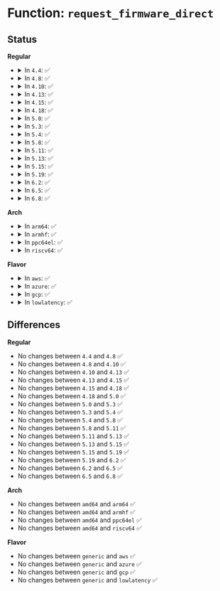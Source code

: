# Function: <code>request_firmware_direct</code>

## Status
<b>Regular</b>
<ul>
<li>
<details>
<summary>In <code>4.4</code>: ✅</summary>

```c
int request_firmware_direct(const struct firmware **firmware_p, const char *name, struct device *device);
```

**Collision:** Unique Global

**Inline:** No

**Transformation:** False

**Instances:**

```
In drivers/base/firmware_class.c (ffffffff8155ffe0)
Location: drivers/base/firmware_class.c:1228
Inline: False
Direct callers:
  - arch/x86/kernel/cpu/microcode/intel.c:request_microcode_fw
  - arch/x86/kernel/cpu/microcode/amd.c:request_microcode_amd
```
**Symbols:**

```
ffffffff8155ffe0-ffffffff81560023: request_firmware_direct (STB_GLOBAL)
```
</details>
</li>
<li>
<details>
<summary>In <code>4.8</code>: ✅</summary>

```c
int request_firmware_direct(const struct firmware **firmware_p, const char *name, struct device *device);
```

**Collision:** Unique Global

**Inline:** No

**Transformation:** False

**Instances:**

```
In drivers/base/firmware_class.c (ffffffff815b45d0)
Location: drivers/base/firmware_class.c:1246
Inline: False
Direct callers:
  - arch/x86/kernel/cpu/microcode/intel.c:request_microcode_fw
  - arch/x86/kernel/cpu/microcode/amd.c:request_microcode_amd
```
**Symbols:**

```
ffffffff815b45d0-ffffffff815b4619: request_firmware_direct (STB_GLOBAL)
```
</details>
</li>
<li>
<details>
<summary>In <code>4.10</code>: ✅</summary>

```c
int request_firmware_direct(const struct firmware **firmware_p, const char *name, struct device *device);
```

**Collision:** Unique Global

**Inline:** No

**Transformation:** False

**Instances:**

```
In drivers/base/firmware_class.c (ffffffff815e3870)
Location: drivers/base/firmware_class.c:1281
Inline: False
Direct callers:
  - arch/x86/kernel/cpu/microcode/intel.c:request_microcode_fw
  - arch/x86/kernel/cpu/microcode/amd.c:request_microcode_amd
```
**Symbols:**

```
ffffffff815e3870-ffffffff815e38b9: request_firmware_direct (STB_GLOBAL)
```
</details>
</li>
<li>
<details>
<summary>In <code>4.13</code>: ✅</summary>

```c
int request_firmware_direct(const struct firmware **firmware_p, const char *name, struct device *device);
```

**Collision:** Unique Global

**Inline:** No

**Transformation:** False

**Instances:**

```
In drivers/base/firmware_class.c (ffffffff815f8550)
Location: drivers/base/firmware_class.c:1281
Inline: False
Direct callers:
  - arch/x86/kernel/cpu/microcode/intel.c:request_microcode_fw
  - arch/x86/kernel/cpu/microcode/amd.c:request_microcode_amd
```
**Symbols:**

```
ffffffff815f8550-ffffffff815f8599: request_firmware_direct (STB_GLOBAL)
```
</details>
</li>
<li>
<details>
<summary>In <code>4.15</code>: ✅</summary>

```c
int request_firmware_direct(const struct firmware **firmware_p, const char *name, struct device *device);
```

**Collision:** Unique Global

**Inline:** No

**Transformation:** False

**Instances:**

```
In drivers/base/firmware_class.c (ffffffff81660550)
Location: drivers/base/firmware_class.c:1288
Inline: False
Direct callers:
  - arch/x86/kernel/cpu/microcode/intel.c:request_microcode_fw
  - arch/x86/kernel/cpu/microcode/amd.c:request_microcode_amd
```
**Symbols:**

```
ffffffff81660550-ffffffff81660599: request_firmware_direct (STB_GLOBAL)
```
</details>
</li>
<li>
<details>
<summary>In <code>4.18</code>: ✅</summary>

```c
int request_firmware_direct(const struct firmware **firmware_p, const char *name, struct device *device);
```

**Collision:** Unique Global

**Inline:** No

**Transformation:** False

**Instances:**

```
In drivers/base/firmware_loader/main.c (ffffffff8169af30)
Location: drivers/base/firmware_loader/main.c:672
Inline: False
Direct callers:
  - arch/x86/kernel/cpu/microcode/intel.c:request_microcode_fw
  - arch/x86/kernel/cpu/microcode/amd.c:request_microcode_amd
```
**Symbols:**

```
ffffffff8169af30-ffffffff8169af79: request_firmware_direct (STB_GLOBAL)
```
</details>
</li>
<li>
<details>
<summary>In <code>5.0</code>: ✅</summary>

```c
int request_firmware_direct(const struct firmware **firmware_p, const char *name, struct device *device);
```

**Collision:** Unique Global

**Inline:** No

**Transformation:** False

**Instances:**

```
In drivers/base/firmware_loader/main.c (ffffffff816bb7b0)
Location: drivers/base/firmware_loader/main.c:681
Inline: False
Direct callers:
  - arch/x86/kernel/cpu/microcode/intel.c:request_microcode_fw
  - arch/x86/kernel/cpu/microcode/amd.c:request_microcode_amd
```
**Symbols:**

```
ffffffff816bb7b0-ffffffff816bb7f9: request_firmware_direct (STB_GLOBAL)
```
</details>
</li>
<li>
<details>
<summary>In <code>5.3</code>: ✅</summary>

```c
int request_firmware_direct(const struct firmware **firmware_p, const char *name, struct device *device);
```

**Collision:** Unique Global

**Inline:** No

**Transformation:** False

**Instances:**

```
In drivers/base/firmware_loader/main.c (ffffffff816f5ea0)
Location: drivers/base/firmware_loader/main.c:871
Inline: False
Direct callers:
  - arch/x86/kernel/cpu/microcode/intel.c:request_microcode_fw
  - arch/x86/kernel/cpu/microcode/amd.c:request_microcode_amd
```
**Symbols:**

```
ffffffff816f5ea0-ffffffff816f5eed: request_firmware_direct (STB_GLOBAL)
```
</details>
</li>
<li>
<details>
<summary>In <code>5.4</code>: ✅</summary>

```c
int request_firmware_direct(const struct firmware **firmware_p, const char *name, struct device *device);
```

**Collision:** Unique Global

**Inline:** No

**Transformation:** False

**Instances:**

```
In drivers/base/firmware_loader/main.c (ffffffff8171a2a0)
Location: drivers/base/firmware_loader/main.c:871
Inline: False
Direct callers:
  - arch/x86/kernel/cpu/microcode/intel.c:request_microcode_fw
  - arch/x86/kernel/cpu/microcode/amd.c:request_microcode_amd
```
**Symbols:**

```
ffffffff8171a2a0-ffffffff8171a2ed: request_firmware_direct (STB_GLOBAL)
```
</details>
</li>
<li>
<details>
<summary>In <code>5.8</code>: ✅</summary>

```c
int request_firmware_direct(const struct firmware **firmware_p, const char *name, struct device *device);
```

**Collision:** Unique Global

**Inline:** No

**Transformation:** False

**Instances:**

```
In drivers/base/firmware_loader/main.c (ffffffff817d6080)
Location: drivers/base/firmware_loader/main.c:878
Inline: False
Direct callers:
  - arch/x86/kernel/cpu/microcode/intel.c:request_microcode_fw
  - arch/x86/kernel/cpu/microcode/amd.c:request_microcode_amd
```
**Symbols:**

```
ffffffff817d6080-ffffffff817d60cd: request_firmware_direct (STB_GLOBAL)
```
</details>
</li>
<li>
<details>
<summary>In <code>5.11</code>: ✅</summary>

```c
int request_firmware_direct(const struct firmware **firmware_p, const char *name, struct device *device);
```

**Collision:** Unique Global

**Inline:** No

**Transformation:** False

**Instances:**

```
In drivers/base/firmware_loader/main.c (ffffffff817eaac0)
Location: drivers/base/firmware_loader/main.c:920
Inline: False
Direct callers:
  - arch/x86/kernel/cpu/microcode/intel.c:request_microcode_fw
  - arch/x86/kernel/cpu/microcode/amd.c:request_microcode_amd
```
**Symbols:**

```
ffffffff817eaac0-ffffffff817eab10: request_firmware_direct (STB_GLOBAL)
```
</details>
</li>
<li>
<details>
<summary>In <code>5.13</code>: ✅</summary>

```c
int request_firmware_direct(const struct firmware **firmware_p, const char *name, struct device *device);
```

**Collision:** Unique Global

**Inline:** No

**Transformation:** False

**Instances:**

```
In drivers/base/firmware_loader/main.c (ffffffff817cf250)
Location: drivers/base/firmware_loader/main.c:924
Inline: False
Direct callers:
  - arch/x86/kernel/cpu/microcode/intel.c:request_microcode_fw
  - arch/x86/kernel/cpu/microcode/amd.c:request_microcode_amd
```
**Symbols:**

```
ffffffff817cf250-ffffffff817cf2a0: request_firmware_direct (STB_GLOBAL)
```
</details>
</li>
<li>
<details>
<summary>In <code>5.15</code>: ✅</summary>

```c
int request_firmware_direct(const struct firmware **firmware_p, const char *name, struct device *device);
```

**Collision:** Unique Global

**Inline:** No

**Transformation:** False

**Instances:**

```
In drivers/base/firmware_loader/main.c (ffffffff81859a60)
Location: drivers/base/firmware_loader/main.c:923
Inline: False
Direct callers:
  - arch/x86/kernel/cpu/microcode/intel.c:request_microcode_fw
  - arch/x86/kernel/cpu/microcode/amd.c:request_microcode_amd
```
**Symbols:**

```
ffffffff81859a60-ffffffff81859ab0: request_firmware_direct (STB_GLOBAL)
```
</details>
</li>
<li>
<details>
<summary>In <code>5.19</code>: ✅</summary>

```c
int request_firmware_direct(const struct firmware **firmware_p, const char *name, struct device *device);
```

**Collision:** Unique Global

**Inline:** No

**Transformation:** False

**Instances:**

```
In drivers/base/firmware_loader/main.c (ffffffff819a0650)
Location: drivers/base/firmware_loader/main.c:948
Inline: False
Direct callers:
  - arch/x86/kernel/cpu/microcode/intel.c:request_microcode_fw
  - arch/x86/kernel/cpu/microcode/amd.c:request_microcode_amd
```
**Symbols:**

```
ffffffff819a0650-ffffffff819a06ae: request_firmware_direct (STB_GLOBAL)
```
</details>
</li>
<li>
<details>
<summary>In <code>6.2</code>: ✅</summary>

```c
int request_firmware_direct(const struct firmware **firmware_p, const char *name, struct device *device);
```

**Collision:** Unique Global

**Inline:** No

**Transformation:** False

**Instances:**

```
In drivers/base/firmware_loader/main.c (ffffffff81b12210)
Location: drivers/base/firmware_loader/main.c:948
Inline: False
Direct callers:
  - arch/x86/kernel/cpu/microcode/intel.c:request_microcode_fw
  - arch/x86/kernel/cpu/microcode/amd.c:request_microcode_amd
```
**Symbols:**

```
ffffffff81b12210-ffffffff81b1226e: request_firmware_direct (STB_GLOBAL)
```
</details>
</li>
<li>
<details>
<summary>In <code>6.5</code>: ✅</summary>

```c
int request_firmware_direct(const struct firmware **firmware_p, const char *name, struct device *device);
```

**Collision:** Unique Global

**Inline:** No

**Transformation:** False

**Instances:**

```
In drivers/base/firmware_loader/main.c (ffffffff81b60500)
Location: drivers/base/firmware_loader/main.c:1003
Inline: False
Direct callers:
  - arch/x86/kernel/cpu/microcode/intel.c:request_microcode_fw
  - arch/x86/kernel/cpu/microcode/amd.c:request_microcode_amd
```
**Symbols:**

```
ffffffff81b60500-ffffffff81b6055e: request_firmware_direct (STB_GLOBAL)
```
</details>
</li>
<li>
<details>
<summary>In <code>6.8</code>: ✅</summary>

```c
int request_firmware_direct(const struct firmware **firmware_p, const char *name, struct device *device);
```

**Collision:** Unique Global

**Inline:** No

**Transformation:** False

**Instances:**

```
In drivers/base/firmware_loader/main.c (ffffffff81bb3f40)
Location: drivers/base/firmware_loader/main.c:1004
Inline: False
Direct callers:
  - arch/x86/kernel/cpu/microcode/intel.c:request_microcode_fw
  - arch/x86/kernel/cpu/microcode/amd.c:request_microcode_amd
```
**Symbols:**

```
ffffffff81bb3f40-ffffffff81bb3f9e: request_firmware_direct (STB_GLOBAL)
```
</details>
</li>
</ul>
<b>Arch</b>
<ul>
<li>
<details>
<summary>In <code>arm64</code>: ✅</summary>

```c
int request_firmware_direct(const struct firmware **firmware_p, const char *name, struct device *device);
```

**Collision:** Unique Global

**Inline:** No

**Transformation:** False

**Instances:**

```
In drivers/base/firmware_loader/main.c (ffff80001090daf8)
Location: drivers/base/firmware_loader/main.c:871
Inline: False
```
**Symbols:**

```
ffff80001090daf8-ffff80001090db60: request_firmware_direct (STB_GLOBAL)
```
</details>
</li>
<li>
<details>
<summary>In <code>armhf</code>: ✅</summary>

```c
int request_firmware_direct(const struct firmware **firmware_p, const char *name, struct device *device);
```

**Collision:** Unique Global

**Inline:** No

**Transformation:** False

**Instances:**

```
In drivers/base/firmware_loader/main.c (c09f6acc)
Location: drivers/base/firmware_loader/main.c:871
Inline: False
```
**Symbols:**

```
c09f6acc-c09f6b30: request_firmware_direct (STB_GLOBAL)
```
</details>
</li>
<li>
<details>
<summary>In <code>ppc64el</code>: ✅</summary>

```c
int request_firmware_direct(const struct firmware **firmware_p, const char *name, struct device *device);
```

**Collision:** Unique Global

**Inline:** No

**Transformation:** False

**Instances:**

```
In drivers/base/firmware_loader/main.c (c0000000009ae1a0)
Location: drivers/base/firmware_loader/main.c:871
Inline: False
```
**Symbols:**

```
c0000000009ae1a0-c0000000009ae21c: request_firmware_direct (STB_GLOBAL)
```
</details>
</li>
<li>
<details>
<summary>In <code>riscv64</code>: ✅</summary>

```c
int request_firmware_direct(const struct firmware **firmware_p, const char *name, struct device *device);
```

**Collision:** Unique Global

**Inline:** No

**Transformation:** False

**Instances:**

```
In drivers/base/firmware_loader/main.c (ffffffe0005923e2)
Location: drivers/base/firmware_loader/main.c:871
Inline: False
```
**Symbols:**

```
ffffffe0005923e2-ffffffe00059243c: request_firmware_direct (STB_GLOBAL)
```
</details>
</li>
</ul>
<b>Flavor</b>
<ul>
<li>
<details>
<summary>In <code>aws</code>: ✅</summary>

```c
int request_firmware_direct(const struct firmware **firmware_p, const char *name, struct device *device);
```

**Collision:** Unique Global

**Inline:** No

**Transformation:** False

**Instances:**

```
In drivers/base/firmware_loader/main.c (ffffffff816e05d0)
Location: drivers/base/firmware_loader/main.c:871
Inline: False
Direct callers:
  - arch/x86/kernel/cpu/microcode/intel.c:request_microcode_fw
  - arch/x86/kernel/cpu/microcode/amd.c:request_microcode_amd
```
**Symbols:**

```
ffffffff816e05d0-ffffffff816e061d: request_firmware_direct (STB_GLOBAL)
```
</details>
</li>
<li>
<details>
<summary>In <code>azure</code>: ✅</summary>

```c
int request_firmware_direct(const struct firmware **firmware_p, const char *name, struct device *device);
```

**Collision:** Unique Global

**Inline:** No

**Transformation:** False

**Instances:**

```
In drivers/base/firmware_loader/main.c (ffffffff816bac10)
Location: drivers/base/firmware_loader/main.c:871
Inline: False
Direct callers:
  - arch/x86/kernel/cpu/microcode/intel.c:request_microcode_fw
  - arch/x86/kernel/cpu/microcode/amd.c:request_microcode_amd
```
**Symbols:**

```
ffffffff816bac10-ffffffff816bac5d: request_firmware_direct (STB_GLOBAL)
```
</details>
</li>
<li>
<details>
<summary>In <code>gcp</code>: ✅</summary>

```c
int request_firmware_direct(const struct firmware **firmware_p, const char *name, struct device *device);
```

**Collision:** Unique Global

**Inline:** No

**Transformation:** False

**Instances:**

```
In drivers/base/firmware_loader/main.c (ffffffff8170dce0)
Location: drivers/base/firmware_loader/main.c:871
Inline: False
Direct callers:
  - arch/x86/kernel/cpu/microcode/intel.c:request_microcode_fw
  - arch/x86/kernel/cpu/microcode/amd.c:request_microcode_amd
```
**Symbols:**

```
ffffffff8170dce0-ffffffff8170dd2d: request_firmware_direct (STB_GLOBAL)
```
</details>
</li>
<li>
<details>
<summary>In <code>lowlatency</code>: ✅</summary>

```c
int request_firmware_direct(const struct firmware **firmware_p, const char *name, struct device *device);
```

**Collision:** Unique Global

**Inline:** No

**Transformation:** False

**Instances:**

```
In drivers/base/firmware_loader/main.c (ffffffff81728910)
Location: drivers/base/firmware_loader/main.c:871
Inline: False
Direct callers:
  - arch/x86/kernel/cpu/microcode/intel.c:request_microcode_fw
  - arch/x86/kernel/cpu/microcode/amd.c:request_microcode_amd
```
**Symbols:**

```
ffffffff81728910-ffffffff8172895d: request_firmware_direct (STB_GLOBAL)
```
</details>
</li>
</ul>

## Differences
<b>Regular</b>
<ul>
<li>
No changes between <code>4.4</code> and <code>4.8</code> ✅
</li>
<li>
No changes between <code>4.8</code> and <code>4.10</code> ✅
</li>
<li>
No changes between <code>4.10</code> and <code>4.13</code> ✅
</li>
<li>
No changes between <code>4.13</code> and <code>4.15</code> ✅
</li>
<li>
No changes between <code>4.15</code> and <code>4.18</code> ✅
</li>
<li>
No changes between <code>4.18</code> and <code>5.0</code> ✅
</li>
<li>
No changes between <code>5.0</code> and <code>5.3</code> ✅
</li>
<li>
No changes between <code>5.3</code> and <code>5.4</code> ✅
</li>
<li>
No changes between <code>5.4</code> and <code>5.8</code> ✅
</li>
<li>
No changes between <code>5.8</code> and <code>5.11</code> ✅
</li>
<li>
No changes between <code>5.11</code> and <code>5.13</code> ✅
</li>
<li>
No changes between <code>5.13</code> and <code>5.15</code> ✅
</li>
<li>
No changes between <code>5.15</code> and <code>5.19</code> ✅
</li>
<li>
No changes between <code>5.19</code> and <code>6.2</code> ✅
</li>
<li>
No changes between <code>6.2</code> and <code>6.5</code> ✅
</li>
<li>
No changes between <code>6.5</code> and <code>6.8</code> ✅
</li>
</ul>
<b>Arch</b>
<ul>
<li>
No changes between <code>amd64</code> and <code>arm64</code> ✅
</li>
<li>
No changes between <code>amd64</code> and <code>armhf</code> ✅
</li>
<li>
No changes between <code>amd64</code> and <code>ppc64el</code> ✅
</li>
<li>
No changes between <code>amd64</code> and <code>riscv64</code> ✅
</li>
</ul>
<b>Flavor</b>
<ul>
<li>
No changes between <code>generic</code> and <code>aws</code> ✅
</li>
<li>
No changes between <code>generic</code> and <code>azure</code> ✅
</li>
<li>
No changes between <code>generic</code> and <code>gcp</code> ✅
</li>
<li>
No changes between <code>generic</code> and <code>lowlatency</code> ✅
</li>
</ul>
